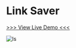 # Link Saver

[>>> View Live Demo <<<](https://michelpomerantzeff.github.io/linksaver-with-localStorage/)

![ls](https://user-images.githubusercontent.com/96065240/175559067-faa8d2bd-9caa-43f2-a827-114c3ebc9eab.png)
